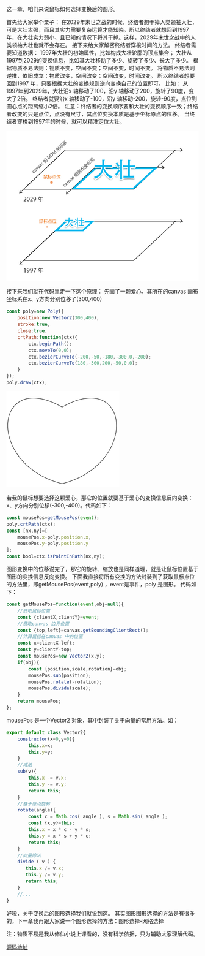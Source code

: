 这一章，咱们来说鼠标如何选择变换后的图形。

首先给大家举个栗子：
在2029年末世之战的时候，终结者想干掉人类领袖大壮，可是大壮太强，而且其实力需要复杂运算才能知晓。所以终结者就想回到1997年，在大壮实力弱小、且已知的情况下将其干掉。这样，2029年末世之战中的人类领袖大壮也就不会存在。
接下来给大家解密终结者穿梭时间的方法。
终结者需要知道数据：
1997年大壮的初始属性，比如构成大壮轮廓的顶点集合；
大壮从1997到2029的变换信息，比如其大壮移动了多少、旋转了多少、长大了多少。
根据物质不易法则：物质不变，空间不变；空间不变，时间不变。
将物质不易法则逆推，依旧成立：物质改变，空间改变；空间改变，时间改变。
所以终结者想要回到1997 年，只要根据大壮的变换规则逆向变换自己的位置即可。
比如：
从1997年到2029年，大壮沿x 轴移动了100，沿y 轴移动了200，旋转了90度，变大了2倍。
终结者就要沿x 轴移动了-100，沿y 轴移动-200，旋转-90度，点位到圆心点的距离缩小2倍。
注意：终结者的变换顺序要和大壮的变换顺序一致；终结者改变的只是点位，点没有尺寸，其点位变换本质是基于坐标原点的位移。
当终结者穿梭到1997年的时候，就可以精准定位大壮。

![image-20200807220917385](images/image-20200807220917385.png)

接下来我们就在代码里走一下这个原理：
先画了一颗爱心，其所在的canvas 画布坐标系在x、y方向分别位移了(300,400)

```js
const poly=new Poly({
    position:new Vector2(300,400),
    stroke:true,
    close:true,
    crtPath:function(ctx){
        ctx.beginPath();
        ctx.moveTo(0,0);
        ctx.bezierCurveTo(-200,-50,-180,-300,0,-200);
        ctx.bezierCurveTo(180,-300,200,-50,0,0);
    }
});
poly.draw(ctx);
```

![image-20200807220956838](images/image-20200807220956838.png)

若我的鼠标想要选择这颗爱心，那它的位置就要基于爱心的变换信息反向变换：x、y方向分别位移(-300,-400)。代码如下：

```js
const mousePos=getMousePos(event);
poly.crtPath(ctx);
const [nx,ny]=[
    mousePos.x-poly.position.x,
    mousePos.y-poly.position.y
];
const bool=ctx.isPointInPath(nx,ny);
```

图形变换中的位移说完了，那它的旋转、缩放也是同样道理，就是让鼠标位置基于图形的变换信息反向变换。
下面我直接将所有变换的方法封装到了获取鼠标点位的方法里，即getMousePos(event,poly) ，event是事件，poly 是图形。
代码如下：

```js
const getMousePos=function(event,obj=null){
    //获取鼠标位置
    const {clientX,clientY}=event;
    //获取canvas 边界位置
    const {top,left}=canvas.getBoundingClientRect();
    //计算鼠标在canvas 中的位置
    const x=clientX-left;
    const y=clientY-top;
    const mousePos=new Vector2(x,y);
    if(obj){
        const {position,scale,rotation}=obj;
        mousePos.sub(position);
        mousePos.rotate(-rotation);
        mousePos.divide(scale);
    }
    return mousePos;
};
```

mousePos 是一个Vector2 对象，其中封装了关于向量的常用方法。如：

```js
export default class Vector2{
    constructor(x=0,y=0){
        this.x=x;
        this.y=y;
    }
    //减法
    sub(v){
        this.x -= v.x;
        this.y -= v.y;
        return this;
    }
    //基于原点旋转
    rotate(angle){
        const c = Math.cos( angle ), s = Math.sin( angle );
        const {x,y}=this;
        this.x = x * c - y * s;
        this.y = x * s + y * c;
        return this;
    }
    //向量除法
    divide ( v ) {
       this.x /= v.x;
       this.y /= v.y;
       return this;
    }
    //...
}
```



好啦，关于变换后的图形选择我们就说到这。
其实图形图形选择的方法是有很多的，下一章我再跟大家说一个图形选择的方法：图形选择-网格选择


注：物质不易是我从修仙小说上课看的，没有科学依据，只为辅助大家理解代码。

[源码地址](https://github.com/buglas/interview-01)







